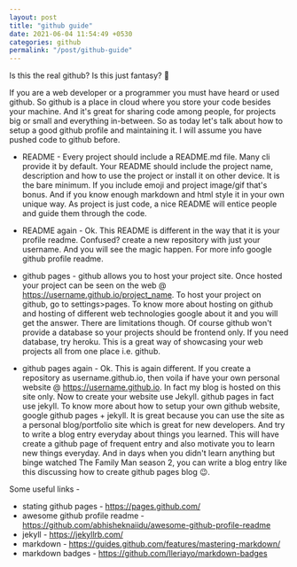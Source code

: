 ```yaml
---
layout: post
title: "github guide"
date: 2021-06-04 11:54:49 +0530
categories: github
permalink: "/post/github-guide"
---
```


Is this the real github? Is this just fantasy? 🎹

If you are a web developer or a programmer you must have heard or used github. So github is a place in cloud where you store your code besides your machine. And it's great for sharing code among people, for projects big or small and everything in-between. So as today let's talk about how to setup a good github profile and maintaining it. I will assume you have pushed code to github before.

- README - Every project should include a README.md file. Many cli provide it by default. Your README should include the project name, description and how to use the project or install it on other device. It is the bare minimum. If you include emoji and project image/gif that's bonus. And if you know enough markdown and html style it in your own unique way. As project is just code, a nice README will entice people and guide them through the code.

- README again - Ok. This README is different in the way that it is your profile readme. Confused? create a new repository with just your username. And you will see the magic happen. For more info google github profile readme.

- github pages - github allows you to host your project site. Once hosted your project can be seen on the web @ https://username.github.io/project_name. To host your project on github, go to settings>pages. To know more about hosting on github and hosting of different web technologies google about it and you will get the answer. There are limitations though. Of course github won't provide a database so your projects should be frontend only. If you need database, try heroku. This is a great way of showcasing your web projects all from one place i.e. github.

- github pages again - Ok. This is again different. If you create a repository as username.github.io, then voila if have your own personal website @ https://username.github.io. In fact my blog is hosted on this site only. Now to create your website use Jekyll. github pages in fact use jekyll. To know more about how to setup your own github website, google github pages + jekyll. It is great because you can use the site as a personal blog/portfolio site which is great for new developers. And try to write a blog entry everyday about things you learned. This will have create a github page of frequent entry and also motivate you to learn new things everyday. And in days when you didn't learn anything but binge watched The Family Man season 2, you can write a blog entry like this discussing how to create github pages blog 😉.

Some useful links -

- stating github pages - https://pages.github.com/
- awesome github profile readme - https://github.com/abhisheknaiidu/awesome-github-profile-readme
- jekyll - https://jekyllrb.com/
- markdown - https://guides.github.com/features/mastering-markdown/
- markdown badges - https://github.com/Ileriayo/markdown-badges
